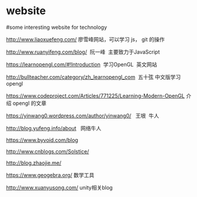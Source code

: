 # website
#some interesting website for technology


http://www.liaoxuefeng.com/     廖雪峰网站，可以学习 js， git 的操作

http://www.ruanyifeng.com/blog/  阮一峰  主要致力于JavaScript

https://learnopengl.com/#!Introduction  学习OpenGL  英文网站

http://bullteacher.com/category/zh_learnopengl_com  五十弦 中文版学习opengl

https://www.codeproject.com/Articles/771225/Learning-Modern-OpenGL 介绍 opengl 的文章

https://yinwang0.wordpress.com/author/yinwang0/   王垠  牛人

http://blog.yufeng.info/about   网络牛人

https://www.byvoid.com/blog

http://www.cnblogs.com/Solstice/

http://blog.zhaojie.me/

https://www.geogebra.org/ 数学工具

http://www.xuanyusong.com/ unity相关blog
